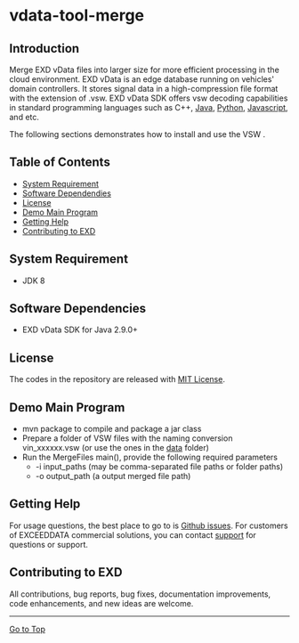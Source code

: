 # vdata-tool-merge

## Introduction
Merge EXD vData files into larger size for more efficient processing in the cloud environment.  EXD vData is an edge database running on vehicles' domain controllers.  It stores signal data in a high-compression file format with the extension of .vsw.  EXD vData SDK offers vsw decoding capabilities in standard programming languages such as C++, [Java](https://github.com/exceeddata/vdata-sdk-java-samples), [Python](https://github.com/exceeddata/vdata-sdk-python-samples), [Javascript](https://github.com/exceeddata/vdata-sdk-javascript-samples), and etc.

The following sections demonstrates how to install and use the VSW .

## Table of Contents
- [System Requirement](#system-requirement)
- [Software Dependendies](#software-dependencies)
- [License](#license)
- [Demo Main Program](#demo-main-program)
- [Getting Help](#getting-help)
- [Contributing to EXD](#contributing-to-exd)

## System Requirement
- JDK 8

## Software Dependencies
- EXD vData SDK for Java 2.9.0+

## License
The codes in the repository are released with [MIT License](LICENSE).

## Demo Main Program

- mvn package to compile and package a jar class
- Prepare a folder of VSW files with the naming conversion vin_xxxxxx.vsw (or use the ones in the [data](data/) folder)
- Run the MergeFiles main(), provide the following required parameters
  - -i input_paths (may be comma-separated file paths or folder paths)
  - -o output_path (a output merged file path)

## Getting Help
For usage questions, the best place to go to is [Github issues](https://github.com/exceeddata/vdata-tool-merge/issues). For customers of EXCEEDDATA commercial solutions, you can contact [support](mailto:support@smartsct.com) for questions or support.

## Contributing to EXD
All contributions, bug reports, bug fixes, documentation improvements, code enhancements, and new ideas are welcome.

<hr>

[Go to Top](#table-of-contents)
